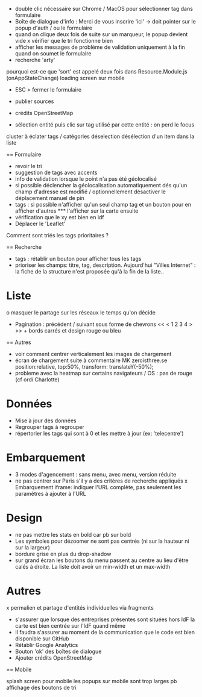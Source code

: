 - double clic nécessaire sur Chrome / MacOS pour sélectionner tag dans formulaire
- Boîte de dialogue d'info : Merci de vous inscrire 'ici' -> doit pointer sur le popup d'auth / ou le formulaire
- quand on clique deux fois de suite sur un marqueur, le popup devient vide
x vérifier que le tri fonctionne bien
- afficher les messages de problème de validation uniquement à la fin quand on soumet le formulaire
- recherche 'arty'

pourquoi est-ce que 'sort' est appelé deux fois dans Resource.Module.js (onAppStateChange)
loading screen sur mobile

- ESC > fermer le formulaire 

- publier sources
- crédits OpenStreetMap
- sélection entité puis clic sur tag utilisé par cette entité : on perd le focus

cluster à éclater
tags / catégories déselection
désélection d'un item dans la liste

== Formulaire

- revoir le tri
- suggestion de tags avec accents
- info de validation lorsque le point n'a pas été géolocalisé
- si possible déclencher la géolocalisation automatiquement dés qu'un champ d'adresse est modifié / optionnellement désactiver le déplacement manuel de pin
- tags : si possible n'afficher qu'un seul champ tag et un bouton pour en afficher d'autres
*** l'afficher sur la carte ensuite
- vérification que le xy est bien en idf
- Déplacer le 'Leaflet'

Comment sont triés les tags prioritaires ?

== Recherche

- tags : rétablir un bouton pour afficher tous les tags
- prioriser les champs: titre, tag, description. Aujourd'hui "Villes Internet" : la fiche de la structure n'est proposée qu'à la fin de la liste..

Liste
=====
o masquer le partage sur les réseaux le temps qu'on décide
- Pagination : précédent / suivant sous forme de chevrons << < 1 2 3 4 > >> + bords carrés et design rouge ou bleu

== Autres

- voir comment centrer verticalement les images de chargement
- écran de chargement suite à commentaire MK zeroisthree.se position:relative, top:50%, transform: translateY(-50%);
- probleme avec la heatmap sur certains navigateurs / OS : pas de rouge (cf ordi Charlotte)

Données
=======
- Mise à jour des données
- Regrouper tags à regrouper
- répertorier les tags qui sont à 0 et les mettre à jour (ex: 'telecentre')



Embarquement
============
- 3 modes d'agencement : sans menu, avec menu, version réduite
- ne pas centrer sur Paris s'il y a des critères de recherche appliqués
x Embarquement iframe: indiquer l'URL complète, pas seulement les paramètres à ajouter à l'URL

Design
======
- ne pas mettre les stats en bold car pb sur bold
- Les symboles pour dézoomer ne sont pas centrés (ni sur la hauteur ni sur la largeur)
- bordure grise en plus du drop-shadow
- sur grand écran les boutons du menu passent au centre au lieu d'être calés à droite. La liste doit avoir un min-width et un max-width

Autres
======
x permalien et partage d'entités individuelles via fragments
- s'assurer que lorsque des entreprises présentes sont situées hors IdF la carte est bien centrée sur l'IdF quand même
- Il faudra s'assurer au moment de la communication que le code est bien disponible sur GitHub
- Rétablir Google Analytics
- Bouton 'ok' des boîtes de dialogue
- Ajouter crédits OpenStreetMap

== Mobile

splash screen pour mobile
les popups sur mobile sont trop larges
pb affichage des boutons de tri 


